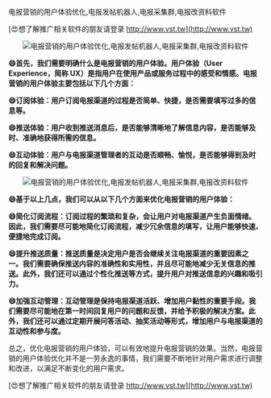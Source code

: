 电报营销的用户体验优化,电报发帖机器人,电报采集群,电报改资料软件

[😍想了解推广相关软件的朋友请登录 http://www.vst.tw](http://www.vst.tw)

 <center><img src="https://vst.tw/MP4/tuiguang/png/2.png" alt="电报营销的用户体验优化,电报发帖机器人,电报采集群,电报改资料软件"></center>

**😄首先，我们需要明确什么是电报营销的用户体验。用户体验（User Experience，简称 UX）是指用户在使用产品或服务过程中的感受和情感。电报营销的用户体验主要包括以下几个方面：**

**😄订阅体验：用户订阅电报渠道的过程是否简单、快捷，是否需要填写过多的信息等。**

**😄推送体验：用户收到推送消息后，是否能够清晰地了解信息内容，是否能够及时、准确地获得所需的信息。**

**😄互动体验：用户与电报渠道管理者的互动是否顺畅、愉悦，是否能够得到及时的回复和解决问题。**

 <center><img src="https://vst.tw/MP4/tuiguang/png/8.png" alt="电报营销的用户体验优化,电报发帖机器人,电报采集群,电报改资料软件"></center>

**😄基于以上几点，我们可以从以下几个方面来优化电报营销的用户体验：**

**😄简化订阅流程：订阅过程的繁琐和复杂，会让用户对电报渠道产生负面情绪。因此，我们需要尽可能地简化订阅流程，减少冗余信息的填写，让用户能够快速、便捷地完成订阅。**

**😄提升推送质量：推送质量是决定用户是否会继续关注电报渠道的重要因素之一。我们需要确保推送内容的准确性和实用性，并且尽可能地减少无关信息的推送。此外，我们还可以通过个性化推送等方式，提升用户对推送信息的兴趣和吸引力。**

**😄加强互动管理：互动管理是保持电报渠道活跃、增加用户黏性的重要手段。我们需要尽可能地在第一时间回复用户的问题和反馈，并给予积极的解决方案。此外，我们还可以通过定期开展问答活动、抽奖活动等形式，增加用户与电报渠道的互动性和参与度。**

总之，优化电报营销的用户体验，可以有效地提升电报营销的效果。当然，电报营销的用户体验优化并不是一劳永逸的事情，我们需要不断地针对用户需求进行调整和改进，以满足不断变化的用户需求。

[😍想了解推广相关软件的朋友请登录 http://www.vst.tw](http://www.vst.tw)



